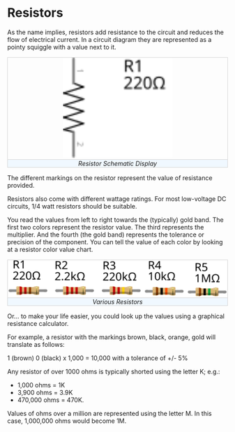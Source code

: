 # Resistors

As the name implies, resistors add resistance to the circuit and reduces the flow of electrical current. In a circuit diagram they are represented as a pointy squiggle with a value next to it.

<figure style="margin: 15px 0; width: 100%; border:1px solid lightgray; text-align:center">
<img src="../assets/images/resistors-schematic.svg" alt="Resistor Schematic Display" width="250px">
<figcaption style="background-color: aliceblue; border-top: 1px solid lightgray; font-style: italic;">Resistor Schematic Display</figcaption>
</figure>

The different markings on the resistor represent the value of resistance provided.

Resistors also come with different wattage ratings. For most low-voltage DC circuits, 1/4 watt resistors should be suitable.

You read the values from left to right towards the (typically) gold band. The first two colors represent the resistor value. The third represents the multiplier. And the fourth (the gold band) represents the tolerance or precision of the component. You can tell the value of each color by looking at a resistor color value chart.

<figure style="margin: 15px 0; width: 100%; border:1px solid lightgray; text-align:center">
<img src="../assets/images/resistors.svg" alt="Resistor Schematic Display" width="500px">
<figcaption style="background-color: aliceblue; border-top: 1px solid lightgray; font-style: italic;">Various Resistors</figcaption>
</figure>

Or... to make your life easier, you could look up the values using a graphical resistance calculator.

For example, a resistor with the markings brown, black, orange, gold will translate as follows:

1 (brown) 0 (black) x 1,000 = 10,000 with a tolerance of +/- 5%

Any resistor of over 1000 ohms is typically shorted using the letter K; e.g.:
 - 1,000 ohms = 1K
 - 3,900 ohms = 3.9K
 - 470,000 ohms = 470K.

Values of ohms over a million are represented using the letter M. In this case, 1,000,000 ohms would become 1M.